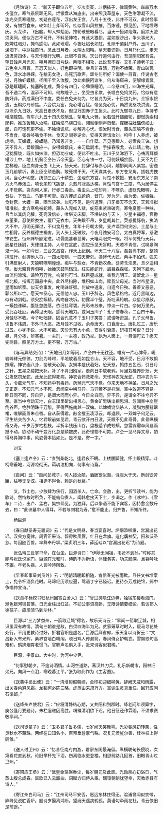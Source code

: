 <!-- { "loadSidebar": true } -->
　　《月蚀诗》云：“新天子即位五年，岁次庚寅，斗柄插子，律调黄钟。森森万木夜僵立，寒气赑屃顽无风。烂银盘从海底出，出来照我草屋东。天色绀滑凝不流，冰光交贯寒曈胧。初疑白莲花，浮出龙王宫。八月十五夜，此并不可双。此时怪事发，有物吞食来。轮如壮士斧斫坏，桂似雪山风拉摧。百炼镜，照见胆，平地埋寒灰。火龙珠，飞出脑。却入蚌蛤胎。摧轮破壁眼看尽，当天一搭如炲煤。磨踪灭迹须臾间，便似万古不可开。不料至神物，有此大狼狈。星如拨沙出，争头事光大。奴婢炷暗灯，掩乌感切。菼如玳瑁。今夜吐焰长如虹，孔隙千道射户外。玉川子，涕泗下，中庭独自行。念此日月者，太阴太阳精。皇天要识物，日月乃化生。走天汲汲劳四体，与天作眼行光明。此眼不自保，天公行道何由行。吾见阴阳家有说，望日蚀月月光灭，朔月掩日日亏缺。两眼不相攻，此说吾不容。又孔子师老子云：五色令人目盲。吾恐天似人，好色即丧明。幸且非春晴，万物不娇荣。青山破瓦色，渌水冰峥嵘。花枯无女艳，鸟死沉歌声。顽冬何所好？偏使一目盲。传说古老说，月蚀虾蟆精。径围千里入汝腹，汝此痴骸阿谁生。何从海窟来，便解缘青冥。恐是眶睫间，掩塞所化成。黄帝有四目，帝舜重瞳明。二帝悬四目，四海生光辉。吾不遇二帝，滉漭不可知。何故瞳子上，坐受虫豸欺。长嗟白兔捣灵药，恰似有意防奸非。药成满臼不中度，委任白兔夫何为。忆昔尧为天，十日烧九州。金铄水银流，玉煼炒丹砂焦。六合烘为窑，尧心增百忧。帝见尧心忧，勃然发怒决洪流。立拟沃杀九日妖，天高日走沃不及，但见万国赤子生鱼头。此时九御导九日，争持节幡麾幢旒。驾车六九五十四头蛟螭虬，掣电九火辀。汝若蚀开齱龉轮，御辔执索相爬钩，推荡轰轕入汝喉。红鳞焰鸟烧口快，翎鬛倒侧声盏邹。撑肠拄肚礧傀如山邱，自可饱死更不偷。不独填饥坑，亦解尧心忧。恨汝时当食，藏头压脑不肯食。不当食，张唇哆嘴食不休。食天之眼养逆命，安得天帝请汝刘。呜呼！人养虎，被虎啮，天媚蟆，被蟆瞎。乃知恩非类，一一自作孽。吾见患眼人，必索良工诀。想天不异人，爱眼固应一。安得嫦娥氏，来习扁鹊术。手操舂喉戈，去此睛上物。初见犹朦胧，既久如抹漆。但恐功业成，便此不吐出。玉川子又涕泗下，心祷再拜额榻沙土中，地上虮虱臣仝告诉帝天皇。臣心有铁一寸，可刳妖蟆痴肠。上天不为臣立梯磴，臣血肉身无由飞上天，扬天光。封辞付与赤心风，越排阊阖入紫宫。密迩玉几前擘圻，奏上臣仝顽愚胸。敢死横干天，代天谋其长。东方苍龙角，插戟虎拽风。当心开明堂，统领三百六十鳞虫，坐理东方宫。月蚀不救援，安用东方龙？南方火鸟赤泼血，项长尾短飞跋躠，头戴丹冠高达枿。月蚀鸟宫十三度，鸟为居停主人不觉察。贪向何人家，行赤口毒舌。毒虫头上吃却月，不啄杀，虚贬鬼眼明，上音抉，下音血。鸟罪不可雪。西方攫虎立踦踦，音兀。斧为牙，凿为齿，偷牺牲，食封豕。大蟆一脔，固当软美。似见不见，是何道理。爪牙根天不念天，天若准拟错准拟。北方寒龟被蛇缚，藏头入壳如入狱，蛇筋束紧束破壳。寒龟夏鳖一种味，且当以其肉充臛。死壳没信处，唯堪支床脚，不堪钻灼与天卜。岁星主福德，官爵奉董秦，忍使黔娄生，覆尸无衣巾。天失眼不吊，岁星胡其仁。荧惑矍铄翁，执法大不中。月明无罪过，不纠食月虫。年年十月朝太微，支卢谪罚何灾凶。土星与土性相背，反养福德生祸害。到人头上死破败，今夜月蚀安可会。太白真将军，怒激锋铓生。恒州阵斩郦定进，项骨脆甚春蔓菁。天唯两眼失一眼，将军何处行天兵。辰星任廷尉，天律自主持。人命在盆底，固应乐见天盲时。天若不肯信，试唤皋陶鬼一问。一如今日，三台文昌宫，作天上纪纲。环天二十八宿，磊磊尚书郎，整顿排班行。剑握他人将，一四太阳侧，一四天帝旁。操斧代大匠，两手不怕伤。弧矢引满反射人，天狼呀啄明煌煌。痴牛与騃女，不肯勤农桑。徒劳含淫思，旦夕遥相望。蚩尤簸箕弄旬朔，始捶天鼓鸣珰琅。枉矢能蛇行，眉目森森张。天狗下舐地，血流何滂滂。谲险万万党，构架何可当。眯目亹成就，害我光明王。请留北斗一星相北极，指挥万国悬中央。此外尽扫除，堆积如山岗，赎我父母光。当时帝星没，星雨如坼浆。似天会事发，叱喝诛奸强。何故中道废，自遗今日殃。善善又恶恶，郭公所以亡。愿天神圣心，无信他人忠。玉川子辞讫，风色紧格格。近月黑暗边，似有动剑戟。须臾痴蟆精，两吻自决坼。初露半个璧，渐吐满轮魄。众星尽原赦，一蟆独诛磔。腹肚忽脱落，依旧挂穹碧。光彩未苏来，惨淡一片白。奈何万里光，受此吞吐厄。再得见天眼，感荷天地力。或问玉川子：孔子修春秋，二百四十年，月蚀尽不收。今子咄咄辞，固合孔意不？玉川子笑答：或请听逗遛。孔子父母鲁，讳鲁不讳周。书外书大恶，故月蚀不见收。余命唐天，口食唐土。唐礼过三，唐乐过五。小犹不说，大不可数。灾沴无有大小愈，安得引衰周，研核其可否？日分昼，月分夜，辨寒暑。一主刑，一主德，政乃举。孰为人面上，一目偏可去？愿天完两目，照见万方土。更不瞽，万万古。”

　　《与马异结交诗》：“天地日月如等闲，卢仝四十无往还。唯有一片心脾骨，巉岩崪硉元郁律。刀剑为峰崿，平地放着高如昆仑山。天不容，地不受，日月不敢偷照耀。神农画八卦，凿破天心胸。女娲本是伏羲妇，恐天怒，捣炼五色石，引日月之针，五星之缕把天补。补了不肯归婿家，走向日中放老鸦。月里栽桂养虾蟆，天公发怒罚龙蛇。此龙此蛇得死病，神农合药救死命。天怪神农党龙蛇，罚神农为牛头，令载元气车。不知药中有毒药，药煞元气天不觉。尔来天地不神圣，日月之光无正定。不知元气本不死，忽闻空中唤马异。马异若不是祥瑞，空中敢道不容易。昨日同不同，异自异，是谓大同而小异。今日仝自同，异不异，是谓仝不往兮异不至。直当中兮动天地，白玉璞里斫出相思心，黄金矿里铸出相思泪。忽闻空中崩崖倒谷声，绝胜明珠千万斛，买得西施南越一双婢。此婢娇饶恼杀人，凝脂为腰翡翠裙，唯解画眉朱点唇。自从获得君，敲金摐玉凌浮云。却退顾，一双婢子何足云。平生结交苦少人，忆君眼前如见君。青云欲开白日没，天眼不见此奇骨。此骨纵横奇又奇，千岁万岁枯松枝。半折半残压山谷，盘根蹙节成蛟螭。忽雷霹雳卒风暴雨撼不动，欲动不动千变万化总是鳞皴皮，此奇怪物不可欺。卢仝一见马异文章，酌得马异胸中事，风姿骨本恰如此。是不是，寄一字。”

　　刘叉

　　《塞上逢卢仝》云：“直到桑乾北，逢君夜不眠。上楼腰脚健，怀土眼精穿。斗柄寒垂地，河源凉彻天。羁魂泣相向，何事有诗篇。”

　　《自问》云：“自问彭城子，何人接汝颠。酒肠宽似海，诗胆大于天。断剑徒劳匣，枯琴无复弦。相逢不得合，赖是向秋泉。”

　　叉，节士也。少放肆为侠行，因酒杀人，亡命。会赦，出，更折节读书，能为歌诗。然恃故时所负，不能俯仰贵人。闻韩愈接天下士，步谒之。作《冰柱》、《雪车》二诗，出卢、孟右。樊宗师见，为独拜。后以争语不能下宾客，因持愈金数斤去，曰：“此谀墓中人得耳，不若与刘君为寿。”愈不能止。归齐鲁，不知所终。

　　杨巨源

　　《春日献圣寿无疆词》云：“代是文明昼，春当宴喜时。炉烟添柳重，宫漏出花迟。汉典方宽律，周官正采诗。碧霄吹凤管，红日在龙旗。造化膺神契，阳和沃圣慈。每因随百兽，率舞奉丹墀。”梁贞明三年，薛廷珪以“宫漏出花迟”为诗题。

　　张弘靖三世掌书命，在台坐。巨源诗曰：“伊陟无闻祖，韦贤不到孙。”时称其能与张氏说家门。巨源在元和时，诗韵不为新语，体律务实，功夫颇深，旦暮吟咏不辍。年老头摇，人言吟诗所致。

　　《早春即事呈刘员外》云：“明朝晴暖即相随，肯信春光被雨欺。且任文书堆案上，免令杯酒负花时。马蹄经历须应遍，莺语丁宁已怪迟。更待杂芳成艳锦，邺中争唱仲宣诗。”

　　《送章孝标校书归杭州因寄白舍人》云：“曾过灵隐江边寺，独宿东楼看海门。潮色银河铺碧落，日光金柱出红盆。不妨公事资高卧，无限诗情要细论。若访郡人徐孺子，应须骑马到沙林。”

　　巨源以“三刀梦益州，一箭取辽城”得名，故乐天诗云：“早闻一箭取辽城，相识虽深有故情。清句三朝谁是敌，白须四海半为兄。贫家薙草时时入，瘦马寻花处处行。不用更教诗过好，折君官职是虚名。”巨源后拜省郎，乐天复以诗贺云：“文昌新入有光辉，紫界宫墙白粉闱。晓日鸡人传漏箭，春风侍女护朝衣。雪飘歌句高难和，鹤拂烟霄老惯飞。官职声名俱入手，近来诗客似君稀。”

　　巨源，字景山。大中时，为河中少尹。

　　“何事慰朝夕，不逾诗酒情。山河空道路，蕃汉共刀兵。礼乐新朝市，园林旧弟兄。向风一点泪，寒晚暮江平。”张为取此作为《主客图》。

　　《送裴中丞出使》云：“一清淮甸假朝纲，金印初迎细柳黄。辞阙天威和雨露，出关春色避风霜。龙韬何必陈三略，虎旅由来肃万方。宣谕生灵真重任，回轩应问石渠郎。”

　　《送绛州卢使君》云：“应将清静结心期，又共阳和到郡时。绛老问年须算字，庾公逢月要题诗。朱栏迢递因高胜，粉蝶清明欲下迟。他日征还作霖雨，不须求赛敬亭祠。”

　　《送司徒童子》云：“卫多君子鲁多儒，七岁闻天笑舞雩。光彩春风初转蕙，性灵秋水不藏珠。两经在口知名小，百拜垂髫禀气殊。况复元侯旌尔善，桂林枝上得鹓雏。”

　　《送人过卫州》云：“忆昔征南府内游，君家东阁最淹留。纵横联句长侵晓，次第看花直到秋。论旧举杯先下泪，伤离临水更登楼。相思前路几回首，旧眼青山过卫州。”

　　《寄昭应王丞》云：“武皇金辂辗香尘，每岁朝元及此辰。光动泉心初浴日，气蒸山腹总成春。讴歌已入云韶曲，词赋方归侍从臣。瑞霭朝朝犹望幸，天教赤县有诗人。”

　　《寄江州白司马》云：“江州司马平安否，惠远东林住得无。湓浦曾闻似衣带，庐峰见说胜香炉。题诗岁晏离鸿断，望阙天遥病鹤孤。莫谩勾牵雨花社，青云依旧是前途。”

